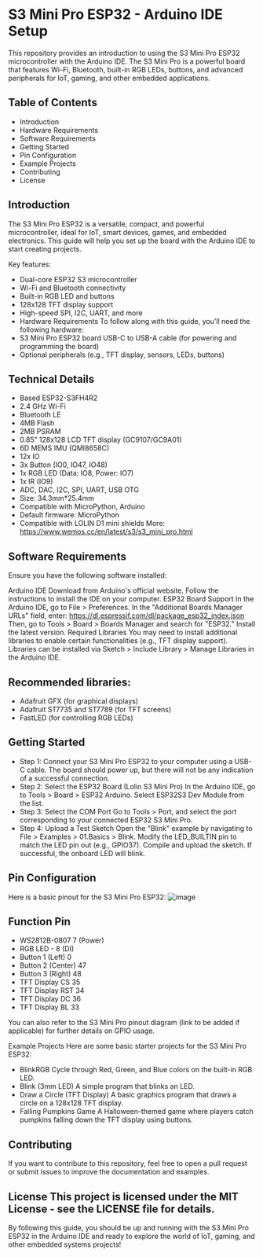 # S3 Mini Pro ESP32 - Arduino IDE Setup
This repository provides an introduction to using the S3 Mini Pro ESP32 microcontroller with the Arduino IDE. The S3 Mini Pro is a powerful board that features Wi-Fi, Bluetooth, built-in RGB LEDs, buttons, and advanced peripherals for IoT, gaming, and other embedded applications.

## Table of Contents
- Introduction
- Hardware Requirements
- Software Requirements
- Getting Started
- Pin Configuration
- Example Projects
- Contributing
- License
## Introduction
The S3 Mini Pro ESP32 is a versatile, compact, and powerful microcontroller, ideal for IoT, smart devices, games, and embedded electronics. This guide will help you set up the board with the Arduino IDE to start creating projects.

Key features:

- Dual-core ESP32 S3 microcontroller
- Wi-Fi and Bluetooth connectivity
- Built-in RGB LED and buttons
- 128x128 TFT display support
- High-speed SPI, I2C, UART, and more
- Hardware Requirements To follow along with this guide, you'll need the following hardware:
- S3 Mini Pro ESP32 board USB-C to USB-A cable (for powering and programming the board)
- Optional peripherals (e.g., TFT 
  display, sensors, LEDs, buttons)

## Technical Details
- Based ESP32-S3FH4R2
- 2.4 GHz Wi-Fi
- Bluetooth LE
- 4MB Flash
- 2MB PSRAM
- 0.85” 128x128 LCD TFT display (GC9107/GC9A01)
- 6D MEMS IMU (QMI8658C)
- 12x IO
- 3x Button (IO0, IO47, IO48)
- 1x RGB LED (Data: IO8, Power: IO7)
- 1x IR (IO9)
- ADC, DAC, I2C, SPI, UART, USB OTG
- Size:  34.3mm*25.4mm
- Compatible with MicroPython, Arduino
- Default firmware: MicroPython
- Compatible with LOLIN D1 mini shields
More: https://www.wemos.cc/en/latest/s3/s3_mini_pro.html

## Software Requirements
Ensure you have the following software installed:

Arduino IDE Download from Arduino's official website. Follow the instructions to install the IDE on your computer.
ESP32 Board Support In the Arduino IDE, go to File > Preferences. In the "Additional Boards Manager URLs" field, enter: https://dl.espressif.com/dl/package_esp32_index.json Then, go to Tools > Board > Boards Manager and search for "ESP32." Install the latest version.
Required Libraries You may need to install additional libraries to enable certain functionalities (e.g., TFT display support). Libraries can be installed via Sketch > Include Library > Manage Libraries in the Arduino IDE.

## Recommended libraries:
- Adafruit GFX (for graphical displays)
- Adafruit ST7735 and ST7789 (for TFT screens)
- FastLED (for controlling RGB LEDs)

## Getting Started
- Step 1: Connect your S3 Mini Pro ESP32 to your computer using a USB-C cable. The board should power up, but there will not be any indication of a successful connection.
- Step 2: Select the ESP32 Board (Lolin S3 Mini Pro) In the Arduino IDE, go to Tools > Board > ESP32 Arduino. Select ESP32S3 Dev Module from the list.
- Step 3: Select the COM Port Go to Tools > Port, and select the port corresponding to your connected ESP32 S3 Mini Pro.
- Step 4: Upload a Test Sketch Open the "Blink" example by navigating to File > Examples > 01.Basics > Blink. Modify the LED_BUILTIN pin to match the LED pin out (e.g., GPIO37). Compile and upload the sketch. If successful, the onboard LED will blink.

## Pin Configuration
Here is a basic pinout for the S3 Mini Pro ESP32:
![image](https://github.com/user-attachments/assets/f8c4bb76-5f99-445e-a696-7a6a50aab946)


## Function Pin 
- WS2812B-0807 7 (Power)
- RGB LED - 8  (DI)
- Button 1 (Left) 0 
- Button 2 (Center) 47 
- Button 3 (Right) 48 
- TFT Display CS 35 
- TFT Display RST 34 
- TFT Display DC 36 
- TFT Display BL 33 

You can also refer to the S3 Mini Pro pinout diagram (link to be added if applicable) for further details on GPIO usage.

Example Projects Here are some basic starter projects for the S3 Mini Pro ESP32:

- BlinkRGB Cycle through Red, Green, and Blue colors on the built-in RGB LED.
- Blink (3mm LED) A simple program that blinks an LED.
- Draw a Circle (TFT Display) A basic graphics program that draws a circle on a 128x128 TFT display.
- Falling Pumpkins Game A Halloween-themed game where players catch pumpkins falling down the TFT display using buttons.

## Contributing
If you want to contribute to this repository, feel free to open a pull request or submit issues to improve the documentation and examples.

## License This project is licensed under the MIT License - see the LICENSE file for details.

By following this guide, you should be up and running with the S3 Mini Pro ESP32 in the Arduino IDE and ready to explore the world of IoT, gaming, and other embedded systems projects!
